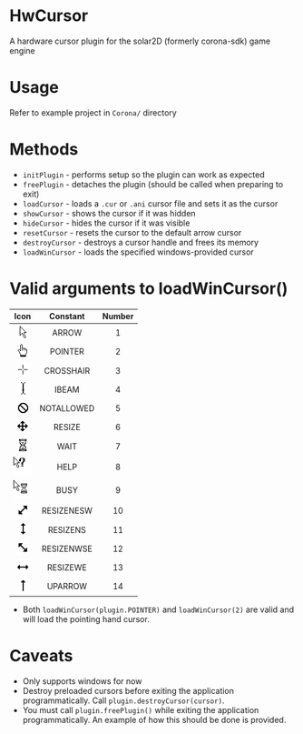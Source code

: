 # HwCursor
A hardware cursor plugin for the solar2D (formerly corona-sdk) game engine

# Usage
Refer to example project in ```Corona/``` directory

# Methods

- ```initPlugin``` - performs setup so the plugin can work as expected
- ```freePlugin``` - detaches the plugin (should be called when preparing to exit)
- ```loadCursor``` - loads a ```.cur``` or ```.ani``` cursor file and sets it as the cursor
- ```showCursor``` - shows the cursor if it was hidden
- ```hideCursor``` - hides the cursor if it was visible
- ```resetCursor``` - resets the cursor to the default arrow cursor
- ```destroyCursor``` - destroys a cursor handle and frees its memory
- ```loadWinCursor``` - loads the specified windows-provided cursor

# Valid arguments to loadWinCursor()

**Icon**|**Constant**|**Number**
:-----:|:-----:|:-----:
![arrow](docs/arrow.png)|ARROW|1
![pointer](docs/pointer.png)|POINTER|2
![crosshair](docs/crosshair.png)|CROSSHAIR|3
![ibeam](docs/ibeam.png)|IBEAM|4
![notallowed](docs/notallowed.png)|NOTALLOWED|5
![resize](docs/resize.png)|RESIZE|6
![wait](docs/wait.png)|WAIT|7
![help](docs/help.png)|HELP|8
![busy](docs/busy.png)|BUSY|9
![resizenesw](docs/resizenesw.png)|RESIZENESW|10
![resizens](docs/resizens.png)|RESIZENS|11
![resizenwse](docs/resizenwse.png)|RESIZENWSE|12
![resizewe](docs/resizewe.png)|RESIZEWE|13
![uparrow](docs/uparrow.png)|UPARROW|14

- Both ```loadWinCursor(plugin.POINTER)``` and ```loadWinCursor(2)``` are valid and will load the pointing hand cursor.

# Caveats
- Only supports windows for now
- Destroy preloaded cursors before exiting the application programmatically. Call ```plugin.destroyCursor(cursor)```.
- You must call ```plugin.freePlugin()``` while exiting the application programmatically. An example of how this should be done is provided.